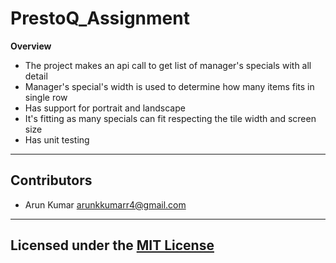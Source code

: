 # PrestoQ_Assignment

**Overview**
- The project makes an api call to get list of manager's specials with all detail
- Manager's special's width is used to determine how many items fits in single row
- Has support for portrait and landscape 
- It's fitting as many specials can fit respecting the tile width and screen size 
- Has unit testing
---

## Contributors 

- Arun Kumar <arunkkumarr4@gmail.com>

---

## Licensed under the [MIT License](LICENSE)
